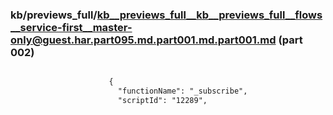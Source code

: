 ### kb/previews_full/kb__previews_full__kb__previews_full__flows__service-first__master-only@guest.har.part095.md.part001.md.part001.md (part 002)

```md

                      {
                        "functionName": "_subscribe",
                        "scriptId": "12289",

```

```

